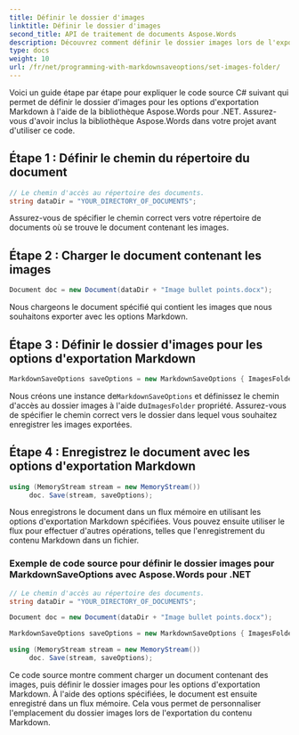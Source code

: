 ```yaml
---
title: Définir le dossier d'images
linktitle: Définir le dossier d'images
second_title: API de traitement de documents Aspose.Words
description: Découvrez comment définir le dossier images lors de l'exportation vers Markdown avec Aspose.Words pour .NET. Personnalisez le placement des images pour une meilleure organisation et intégration.
type: docs
weight: 10
url: /fr/net/programming-with-markdownsaveoptions/set-images-folder/
---
```


Voici un guide étape par étape pour expliquer le code source C# suivant qui permet de définir le dossier d'images pour les options d'exportation Markdown à l'aide de la bibliothèque Aspose.Words pour .NET. Assurez-vous d'avoir inclus la bibliothèque Aspose.Words dans votre projet avant d'utiliser ce code.

## Étape 1 : Définir le chemin du répertoire du document

```csharp
// Le chemin d'accès au répertoire des documents.
string dataDir = "YOUR_DIRECTORY_OF_DOCUMENTS";
```

Assurez-vous de spécifier le chemin correct vers votre répertoire de documents où se trouve le document contenant les images.

## Étape 2 : Charger le document contenant les images

```csharp
Document doc = new Document(dataDir + "Image bullet points.docx");
```

Nous chargeons le document spécifié qui contient les images que nous souhaitons exporter avec les options Markdown.

## Étape 3 : Définir le dossier d'images pour les options d'exportation Markdown

```csharp
MarkdownSaveOptions saveOptions = new MarkdownSaveOptions { ImagesFolder = dataDir + "Images" };
```

 Nous créons une instance de`MarkdownSaveOptions` et définissez le chemin d'accès au dossier images à l'aide du`ImagesFolder` propriété. Assurez-vous de spécifier le chemin correct vers le dossier dans lequel vous souhaitez enregistrer les images exportées.

## Étape 4 : Enregistrez le document avec les options d'exportation Markdown

```csharp
using (MemoryStream stream = new MemoryStream())
     doc. Save(stream, saveOptions);
```

Nous enregistrons le document dans un flux mémoire en utilisant les options d'exportation Markdown spécifiées. Vous pouvez ensuite utiliser le flux pour effectuer d'autres opérations, telles que l'enregistrement du contenu Markdown dans un fichier.

### Exemple de code source pour définir le dossier images pour MarkdownSaveOptions avec Aspose.Words pour .NET

```csharp
// Le chemin d'accès au répertoire des documents.
string dataDir = "YOUR_DIRECTORY_OF_DOCUMENTS";

Document doc = new Document(dataDir + "Image bullet points.docx");

MarkdownSaveOptions saveOptions = new MarkdownSaveOptions { ImagesFolder = dataDir + "Images" };

using (MemoryStream stream = new MemoryStream())
     doc. Save(stream, saveOptions);
```

Ce code source montre comment charger un document contenant des images, puis définir le dossier images pour les options d'exportation Markdown. À l'aide des options spécifiées, le document est ensuite enregistré dans un flux mémoire. Cela vous permet de personnaliser l'emplacement du dossier images lors de l'exportation du contenu Markdown.